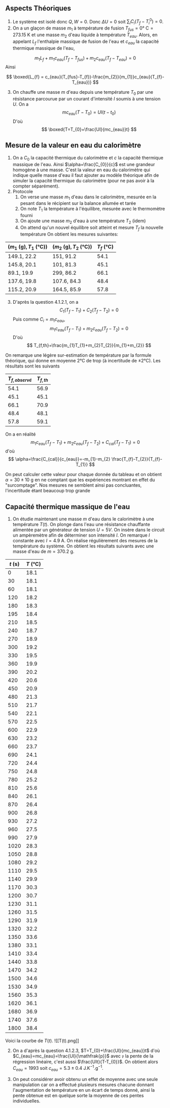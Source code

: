 
Aspects Théoriques
---

1. Le système est isolé donc $Q,W=0$. Donc $\Delta U=0$ soit $\sum_{i} C_{i}(T_{f}-T_{i}^{0})=0$.
2. On a un glaçon de masse $m_{1}$ à température de fusion $T_{fus}=0° \text{ C}=273.15 \text{ K}$ et une masse $m_{2}$ d'eau liquide à température $T_{eau}$. Alors, en appelant $L_{f}$ l'enthalpie massique de fusion de l'eau et $c_{eau}$ la capacité thermique massique de l'eau,

$$
m_{1}L_{f} +m_{1}c_{eau}(T_{f}-T_{fus})+m_{2}c_{eau}(T_{f}-T_{eau})=0
$$
Ainsi

$$
\boxed{L_{f} = c_{eau}(T_{fus}-T_{f})-\frac{m_{2}}{m_{1}}c_{eau}(T_{f}-T_{eau})}
$$

3. On chauffe une masse $m$ d'eau depuis une température $T_{0}$ par une résistance parcourue par un courant d'intensité $I$ soumis à une tension $U$. On a
$$
mc_{eau}(T-T_{0})=UI(t-t_{0})
$$
D'où
$$
\boxed{T=T_{0}+\frac{UI}{mc_{eau}}t}
$$

Mesure de la valeur en eau du calorimètre
---

1. On a $C_{0}$ la capacité thermique du calorimètre et $c$ la capacité thermique massique de l'eau. Ainsi $\alpha=\frac{C_{0}}{c}$ est une grandeur homogène à une masse. C'est la valeur en eau du calorimètre qui indique quelle masse d'eau il faut ajouter au modèle théorique afin de simuler la capacité thermique du calorimètre (pour ne pas avoir à la compter séparément).
2. Protocole
	1. On verse une masse $m_{1}$ d'eau dans le calorimètre, mesurée en la pesant dans le récipient sur la balance allumée et tarée
	2. On note $T_{1}$ la température à l'équilibre, mesurée avec le thermomètre fourni
	3. On ajoute une masse $m_{2}$ d'eau à une température $T_{2}$ (idem)
	4. On attend qu'un nouvel équilibre soit atteint et mesure $T_{f}$ la nouvelle température
 On obtient les mesures suivantes:
 
| $\mathfrak{(}m_{1}\text{ (g)},T_{1} \text{ (°C)}\mathfrak{)}$ | $\mathfrak{(}m_{2}\text{ (g)},T_{2}\text{ (°C)}\mathfrak{)}$ | $T_{f}\text{ (°C)}$ |
| ------------------------------------------------------------- | ------------------------------------------------------------ | ------------------- |
| 149.1, 22.2                                                    | 151, 91.2                                                     | 54.1                |
| 145.8, 20.1                                                    | 101, 81.3                                                     | 45.1                |
| 89.1, 19.9                                                     | 299, 86.2                                                     | 66.1                |
| 137.6, 19.8                                                    | 107.6, 84.3                                                   | 48.4                |
| 115.2, 20.9                                                    | 164.5, 85.9                                                   | 57.8                |

3. D'après la question $\mathfrak{4.1.2.1}$, on a
$$
C_{1}(T_{f}-T_{1})+C_{2}(T_{f}-T_{2})=0
$$
Puis comme $C_{i}=m_{i}c_{eau}$,
$$
m_{1}c_{eau}(T_{f}-T_{1})+m_{2}c_{eau}(T_{f}-T_{2})=0
$$
D'où
$$
T_{f,th}=\frac{m_{1}T_{1}+m_{2}T_{2}}{m_{1}+m_{2}}
$$

On remarque une légère sur-estimation de température par la formule théorique, qui donne en moyenne $2°\text{C}$ de trop (à incertitude de $\pm2°\text{C}$). Les résultats sont les suivants 

| $T_{f,observé}$ | $T_{f,th}$    |
| ---------- | --- |
  | 54.1 | 56.9 |
  | 45.1 | 45.1 |
  | 66.1 | 70.9 |
  | 48.4 | 48.1 |
  | 57.8 | 59.1 |

On a en réalité
$$
m_{1}c_{eau}(T_{f}-T_{1})+m_{2}c_{eau}(T_{f}-T_{2})+C_{cal}(T_{f}-T_{1})=0
$$
d'où
$$
\alpha=\frac{C_{cal}}{c_{eau}}=-m_{1}-m_{2} \frac{T_{f}-T_{2}}{T_{f}-T_{1}}
$$

On peut calculer cette valeur pour chaque donnée du tableau et on obtient $\alpha=30\pm 10\text{ g}$ en ne comptant que les expériences montrant en effet du "surcomptage".
Nos mesures ne semblent ainsi pas concluantes, l'incertitude étant beaucoup trop grande

Capacité thermique massique de l'eau
---

1. On étudie maintenant une masse $m$ d'eau dans le calorimètre à une température $T(t)$. On plonge dans l'eau une résistance chauffante alimentée par un générateur de tension $U=5V$. On insère dans le circuit un ampèremètre afin de déterminer son intensité $I$. On remarque $I$ constante avec $I=4.9 \text{ A}$. On réalise régulièrement des mesures de la température du système. On obtient les résultats suivants avec une masse d'eau de $m=370.2\text{ g}$.

| $t\text{ (s)}$ | $T\text{ (°C)}$ |
| -------------- | --------------- |
| 0              | 18.1            |
| 30             | 18.1            |
| 60             | 18.1            |
| 120            | 18.2            |
| 180            | 18.3            |
| 195            | 18.4            |
| 210            | 18.5            |
| 240            | 18.7            |
| 270            | 18.9            |
| 300            | 19.2            |
| 330            | 19.5            |
| 360            | 19.9            |
| 390            | 20.2            |
| 420            | 20.6            |
| 450            | 20.9            |
| 480            | 21.3            |
| 510            | 21.7            |
| 540            | 22.1            |
| 570            | 22.5            |
| 600            | 22.9            |
| 630            | 23.2            |
| 660            | 23.7            |
| 690            | 24.1            |
| 720            | 24.4            |
| 750            | 24.8            |
| 780            | 25.2            |
| 810            | 25.6            |
| 840            | 26.1            |
| 870            | 26.4            |
| 900            | 26.8            |
| 930            | 27.2            |
| 960            | 27.5            |
| 990            | 27.9            |
| 1020           | 28.3            |
| 1050           | 28.8            |
| 1080           | 29.2            |
| 1110           | 29.5            |
| 1140           | 29.9            |
| 1170           | 30.3            |
| 1200           | 30.7            |
| 1230           | 31.1            |
| 1260           | 31.5            |
| 1290           | 31.9            |
| 1320           | 32.2            |
| 1350           | 33.6            |
| 1380           | 33.1            |
| 1410           | 33.4            |
| 1440           | 33.8            |
| 1470           | 34.2            |
| 1500           | 34.6            |
| 1530           | 34.9            |
| 1560           | 35.3            |
| 1620           | 36.1            |
| 1680           | 36.9            |
| 1740           | 37.6            |
| 1800           | 38.4                |

Voici la courbe de $T(t)$.
![[T(t).png]]

2. On a d'après la question $\mathfrak{4.1.2.3}$, $T=T_{0}+\frac{UI}{mc_{eau}}t$ d'où $C_{eau}=mc_{eau}=\frac{UI}{\mathfrak{p}}$ avec $\mathfrak{p}$ la pente de la régression linéaire, c'est aussi $\frac{UIt}{T-T_{0}}$. On obtient alors $C_{eau}= 1993$ soit $c_{eau}=5.3\pm 0.4 \text{ J.K}^{-1}\text{.g}^{-1}$.

4. On peut considérer avoir obtenu un effet de moyenne avec une seule manipulation car on a effectué plusieurs mesures chacune donnant l'augmentation de température en un écart de temps donné, ainsi la pente obtenue est en quelque sorte la moyenne de ces pentes individuelles.

